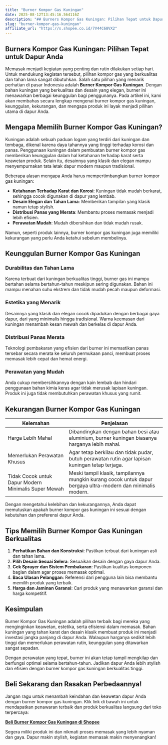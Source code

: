 ```yaml
---
title: "Burner Kompor Gas Kuningan"
date: 2025-08-12T13:45:16.564116Z
description: "## Burners Kompor Gas Kuningan: Pilihan Tepat untuk Dapur Anda..."
slug: "burner-kompor-gas-kuningan"
affiliate_url: "https://s.shopee.co.id/7V44C68VX2"
---
```

## Burners Kompor Gas Kuningan: Pilihan Tepat untuk Dapur Anda

Memasak menjadi kegiatan yang penting dan rutin dilakukan setiap hari. Untuk mendukung kegiatan tersebut, pilihan kompor gas yang berkualitas dan tahan lama sangat dibutuhkan. Salah satu pilihan yang menarik perhatian di pasar Indonesia adalah **Burner Kompor Gas Kuningan**. Dengan bahan kuningan yang berkualitas dan desain yang elegan, burner ini menawarkan berbagai keunggulan bagi penggunanya. Pada artikel ini, kami akan membahas secara lengkap mengenai burner kompor gas kuningan, keunggulan, kekurangan, dan mengapa produk ini layak menjadi pilihan utama di dapur Anda.

## Mengapa Memilih Burner Kompor Gas Kuningan?

Kuningan adalah sebuah paduan logam yang terdiri dari kuningan dan tembaga, dikenal karena daya tahannya yang tinggi terhadap korosi dan panas. Penggunaan kuningan dalam pembuatan burner kompor gas memberikan keunggulan dalam hal ketahanan terhadap karat serta keawetan produk. Selain itu, desainnya yang klasik dan elegan mampu menyempurnakan tata letak dapur modern maupun tradisional.

Beberapa alasan mengapa Anda harus mempertimbangkan burner kompor gas kuningan:

- **Ketahanan Terhadap Karat dan Korosi**: Kuningan tidak mudah berkarat, sehingga cocok digunakan di dapur yang lembab.
- **Desain Elegan dan Tahan Lama**: Memberikan tampilan yang klasik namun tetap stylish.
- **Distribusi Panas yang Merata**: Membantu proses memasak menjadi lebih efisien.
- **Perawatan Mudah**: Mudah dibersihkan dan tidak mudah rusak.

Namun, seperti produk lainnya, burner kompor gas kuningan juga memiliki kekurangan yang perlu Anda ketahui sebelum membelinya.

## Keunggulan Burner Kompor Gas Kuningan

### Durabilitas dan Tahan Lama
Karena terbuat dari kuningan berkualitas tinggi, burner gas ini mampu bertahan selama bertahun-tahun meskipun sering digunakan. Bahan ini mampu menahan suhu ekstrem dan tidak mudah pecah maupun deformasi.

### Estetika yang Menarik
Desainnya yang klasik dan elegan cocok dipadukan dengan berbagai gaya dapur, dari yang minimalis hingga tradisional. Warna keemasan dari kuningan menambah kesan mewah dan berkelas di dapur Anda.

### Distribusi Panas Merata
Teknologi pembakaran yang efisien dari burner ini memastikan panas tersebar secara merata ke seluruh permukaan panci, membuat proses memasak lebih cepat dan hemat energi.

### Perawatan yang Mudah
Anda cukup membersihkannya dengan kain lembab dan hindari penggunaan bahan kimia keras agar tidak merusak lapisan kuningan. Produk ini juga tidak membutuhkan perawatan khusus yang rumit.

## Kekurangan Burner Kompor Gas Kuningan

| Kelemahan | Penjelasan |
|------------|------------|
| Harga Lebih Mahal | Dibandingkan dengan bahan besi atau aluminium, burner kuningan biasanya harganya lebih mahal. |
| Memerlukan Perawatan Khusus | Agar tetap berkilau dan tidak pudar, butuh perawatan rutin agar lapisan kuningan tetap terjaga. |
| Tidak Cocok untuk Dapur Modern Minimalis Super Mewah | Meski tampil klasik, tampilannya mungkin kurang cocok untuk dapur bergaya ultra-modern dan minimalis modern. |

Dengan mengetahui kelebihan dan kekurangannya, Anda dapat memutuskan apakah burner kompor gas kuningan ini sesuai dengan kebutuhan dan preferensi dapur Anda.

## Tips Memilih Burner Kompor Gas Kuningan Berkualitas

1. **Perhatikan Bahan dan Konstruksi**: Pastikan terbuat dari kuningan asli dan tahan lama.
2. **Pilih Desain Sesuai Selera**: Sesuaikan desain dengan gaya dapur Anda.
3. **Cek Sprayer dan Sistem Pembakaran**: Pastikan kualitas komponen bagian dalam agar proses memasak optimal.
4. **Baca Ulasan Pelanggan**: Referensi dari pengguna lain bisa membantu memilih produk yang terbaik.
5. **Harga dan Jaminan Garansi**: Cari produk yang menawarkan garansi dan harga kompetitif.

## Kesimpulan

Burner Kompor Gas Kuningan adalah pilihan terbaik bagi mereka yang menginginkan keawetan, estetika, serta efisiensi dalam memasak. Bahan kuningan yang tahan karat dan desain klasik membuat produk ini menjadi investasi jangka panjang di dapur Anda. Walaupun harganya sedikit lebih tinggi dan memerlukan perawatan rutin, keunggulan yang ditawarkan sangat sepadan.

Dengan perawatan yang tepat, burner ini akan tetap tampil mengkilap dan berfungsi optimal selama bertahun-tahun. Jadikan dapur Anda lebih stylish dan efisien dengan burner kompor gas kuningan berkualitas tinggi.

## Beli Sekarang dan Rasakan Perbedaannya!

Jangan ragu untuk menambah keindahan dan keawetan dapur Anda dengan burner kompor gas kuningan. Klik link di bawah ini untuk mendapatkan penawaran terbaik dan produk berkualitas langsung dari toko terpercaya:

[**Beli Burner Kompor Gas Kuningan di Shopee**](https://s.shopee.co.id/7V44C68VX2)

Segera miliki produk ini dan nikmati proses memasak yang lebih nyaman dan gaya. Dapur makin stylish, kegiatan memasak makin menyenangkan!